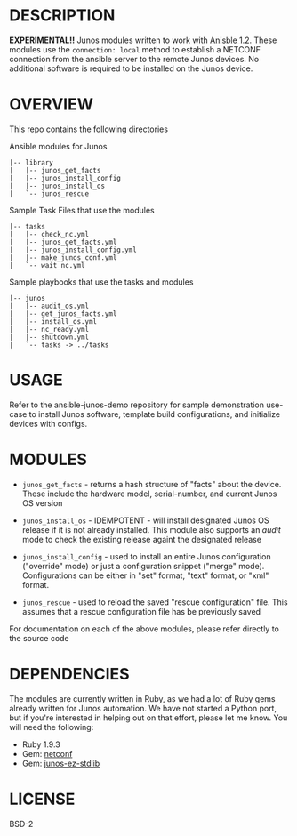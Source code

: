 DESCRIPTION
===========

__EXPERIMENTAL!!__  Junos modules written to work with [Anisble 1.2](http://www.ansibleworks.com).  These modules use the `connection: local` method to establish a NETCONF connection from the ansible server to the remote Junos devices.  No additional software is required to be installed on the Junos device.


OVERVIEW
========

This repo contains the following directories

Ansible modules for Junos
````
|-- library
|   |-- junos_get_facts
|   |-- junos_install_config
|   |-- junos_install_os
|   `-- junos_rescue

````

Sample Task Files that use the modules
````
|-- tasks
|   |-- check_nc.yml
|   |-- junos_get_facts.yml
|   |-- junos_install_config.yml
|   |-- make_junos_conf.yml
|   `-- wait_nc.yml
````

Sample playbooks that use the tasks and modules
````
|-- junos
|   |-- audit_os.yml
|   |-- get_junos_facts.yml
|   |-- install_os.yml
|   |-- nc_ready.yml
|   |-- shutdown.yml
|   `-- tasks -> ../tasks
````

USAGE
=====

  Refer to the ansible-junos-demo repository for sample demonstration use-case to install Junos software, template build configurations, and initialize devices with configs.
  
MODULES
=======

  * `junos_get_facts` - returns a hash structure of "facts" about the device.  These include the hardware model, serial-number, and current Junos OS version
  
  * `junos_install_os` - IDEMPOTENT - will install designated Junos OS release if it is not already installed.  This module also supports an *audit* mode to check the existing release againt the designated release

  * `junos_install_config` - used to install an entire Junos configuration ("override" mode) or just a configuration snippet ("merge" mode).  Configurations can be either in "set" format, "text" format, or "xml" format.

  * `junos_rescue` - used to reload the saved "rescue configuration" file.  This assumes that a rescue configuration file has be previously saved 
  
  For documentation on each of the above modules, please refer directly to the source code

DEPENDENCIES
============

  The modules are currently written in Ruby, as we had a lot of Ruby gems already written for Junos automation.  We have not started a Python port, but if you're interested in helping out on that effort, please let me know.  You will need the following:
  
  * Ruby 1.9.3
  * Gem: [netconf](https://github.com/Juniper-Workflow/net-netconf)
  * Gem: [junos-ez-stdlib](https://github.com/jeremyschulman/ruby-junos-ez-stdlib)

LICENSE
=======
  BSD-2
  

